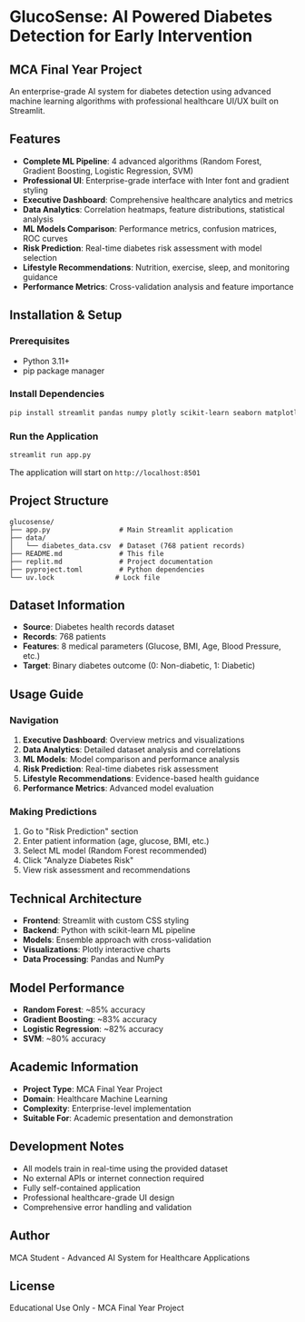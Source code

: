# GlucoSense: AI Powered Diabetes Detection for Early Intervention

## MCA Final Year Project

An enterprise-grade AI system for diabetes detection using advanced machine learning algorithms with professional healthcare UI/UX built on Streamlit.

## Features

- **Complete ML Pipeline**: 4 advanced algorithms (Random Forest, Gradient Boosting, Logistic Regression, SVM)
- **Professional UI**: Enterprise-grade interface with Inter font and gradient styling
- **Executive Dashboard**: Comprehensive healthcare analytics and metrics
- **Data Analytics**: Correlation heatmaps, feature distributions, statistical analysis
- **ML Models Comparison**: Performance metrics, confusion matrices, ROC curves
- **Risk Prediction**: Real-time diabetes risk assessment with model selection
- **Lifestyle Recommendations**: Nutrition, exercise, sleep, and monitoring guidance
- **Performance Metrics**: Cross-validation analysis and feature importance

## Installation & Setup

### Prerequisites
- Python 3.11+
- pip package manager

### Install Dependencies
```bash
pip install streamlit pandas numpy plotly scikit-learn seaborn matplotlib
```

### Run the Application
```bash
streamlit run app.py
```

The application will start on `http://localhost:8501`

## Project Structure
```
glucosense/
├── app.py                 # Main Streamlit application
├── data/
│   └── diabetes_data.csv  # Dataset (768 patient records)
├── README.md              # This file
├── replit.md              # Project documentation
├── pyproject.toml         # Python dependencies
└── uv.lock               # Lock file
```

## Dataset Information
- **Source**: Diabetes health records dataset
- **Records**: 768 patients
- **Features**: 8 medical parameters (Glucose, BMI, Age, Blood Pressure, etc.)
- **Target**: Binary diabetes outcome (0: Non-diabetic, 1: Diabetic)

## Usage Guide

### Navigation
1. **Executive Dashboard**: Overview metrics and visualizations
2. **Data Analytics**: Detailed dataset analysis and correlations
3. **ML Models**: Model comparison and performance analysis
4. **Risk Prediction**: Real-time diabetes risk assessment
5. **Lifestyle Recommendations**: Evidence-based health guidance
6. **Performance Metrics**: Advanced model evaluation

### Making Predictions
1. Go to "Risk Prediction" section
2. Enter patient information (age, glucose, BMI, etc.)
3. Select ML model (Random Forest recommended)
4. Click "Analyze Diabetes Risk"
5. View risk assessment and recommendations

## Technical Architecture

- **Frontend**: Streamlit with custom CSS styling
- **Backend**: Python with scikit-learn ML pipeline
- **Models**: Ensemble approach with cross-validation
- **Visualizations**: Plotly interactive charts
- **Data Processing**: Pandas and NumPy

## Model Performance
- **Random Forest**: ~85% accuracy
- **Gradient Boosting**: ~83% accuracy
- **Logistic Regression**: ~82% accuracy
- **SVM**: ~80% accuracy

## Academic Information
- **Project Type**: MCA Final Year Project
- **Domain**: Healthcare Machine Learning
- **Complexity**: Enterprise-level implementation
- **Suitable For**: Academic presentation and demonstration

## Development Notes
- All models train in real-time using the provided dataset
- No external APIs or internet connection required
- Fully self-contained application
- Professional healthcare-grade UI design
- Comprehensive error handling and validation

## Author
MCA Student - Advanced AI System for Healthcare Applications

## License
Educational Use Only - MCA Final Year Project
